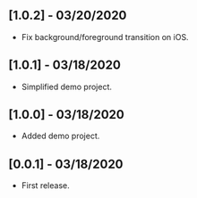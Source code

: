 ## [1.0.2] - 03/20/2020
- Fix background/foreground transition on iOS.

## [1.0.1] - 03/18/2020
- Simplified demo project.

## [1.0.0] - 03/18/2020
- Added demo project.

## [0.0.1] - 03/18/2020
- First release.

